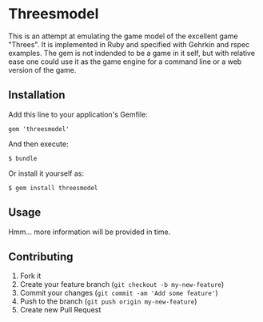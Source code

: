 # Threesmodel

This is an attempt at emulating the game model of the excellent game "Threes".
It is implemented in Ruby and specified with Gehrkin and rspec examples.
The gem is not indended to be a game in it self, but with relative ease one
could use it as the game engine for a command line or a web version of the game.
## Installation

Add this line to your application's Gemfile:

    gem 'threesmodel'

And then execute:

    $ bundle

Or install it yourself as:

    $ gem install threesmodel

## Usage

Hmm... more information will be provided in time.

## Contributing

1. Fork it
2. Create your feature branch (`git checkout -b my-new-feature`)
3. Commit your changes (`git commit -am 'Add some feature'`)
4. Push to the branch (`git push origin my-new-feature`)
5. Create new Pull Request
